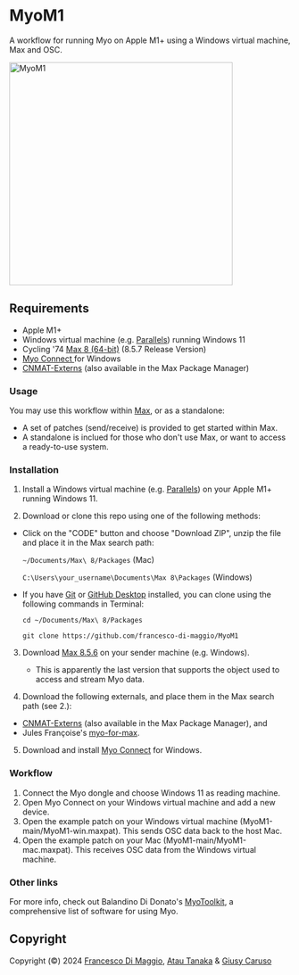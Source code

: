 # MyoM1

A workflow for running Myo on Apple M1+ using a Windows virtual machine, Max and OSC. 

<img alt="MyoM1" src="dev/images/mac-standalone.png" width="400">

## Requirements

* Apple M1+
* Windows virtual machine (e.g. [Parallels](https://www.parallels.com/)) running Windows 11
* Cycling '74 [Max 8 (64-bit)](https://cycling74.com/releases/max/8.5.7) (8.5.7 Release Version)
* [Myo Connect ](https://doc.gold.ac.uk/~mas02at/myo/windows/Myo+Connect+Installer.exe) for Windows
* [CNMAT-Externs](https://github.com/CNMAT/CNMAT-Externs/releases/tag/v1.0.4d) (also available in the Max Package Manager)

### Usage

You may use this workflow within [Max](https://cycling74.com/releases/max/8.5.6), or as a standalone:
* A set of patches (send/receive) is provided to get started within Max. 
* A standalone is inclued for those who don't use Max, or want to access a ready-to-use system.

### Installation

1. Install a Windows virtual machine (e.g. [Parallels](https://www.parallels.com/)) on your Apple M1+ running Windows 11.

2. Download or clone this repo using one of the following methods:

* Click on the "CODE"  button and choose "Download ZIP", unzip the file and place it in the Max search path:

  `~/Documents/Max\ 8/Packages` (Mac)
  
  `C:\Users\your_username\Documents\Max 8\Packages` (Windows)

* If you have [Git](http://git-scm.com/) or [GitHub Desktop](https://desktop.github.com/) installed, you can clone using the following commands in Terminal:
  
	`cd ~/Documents/Max\ 8/Packages`

	`git clone https://github.com/francesco-di-maggio/MyoM1`

3. Download [Max 8.5.6](https://cycling74.com/releases/max/8.5.6) on your sender machine (e.g. Windows). 
	- This is apparently the last version that supports the object used to access and stream Myo data.

4. Download the following externals, and place them in the Max search path (see 2.): 
- [CNMAT-Externs](https://github.com/CNMAT/CNMAT-Externs/releases/tag/v1.0.4d) (also available in the Max Package Manager), and 
- Jules Françoise's [myo-for-max](https://github.com/JulesFrancoise/myo-for-max). 

5. Download and install [Myo Connect]((https://doc.gold.ac.uk/~mas02at/myo/windows/Myo+Connect+Installer.exe)) for Windows.

### Workflow

1. Connect the Myo dongle and choose Windows 11 as reading machine.
6. Open Myo Connect on your Windows virtual machine and add a new device.
7. Open the example patch on your Windows virtual machine (MyoM1-main/MyoM1-win.maxpat). This sends OSC data back to the host Mac.
8. Open the example patch on your Mac (MyoM1-main/MyoM1-mac.maxpat). This receives OSC data from the Windows virtual machine.

### Other links
For more info, check out Balandino Di Donato's [MyoToolkit](https://github.com/balandinodidonato/MyoToolkit/blob/master/Software%20for%20Thalmic's%20Myo%20armband.md), a comprehensive list of software for using Myo.

## Copyright

Copyright (©) 2024 [Francesco Di Maggio](https://www.francescodimaggio.nl/), [Atau Tanaka](https://github.com/ataut/) & [Giusy Caruso](https://www.giusycaruso.com/)
